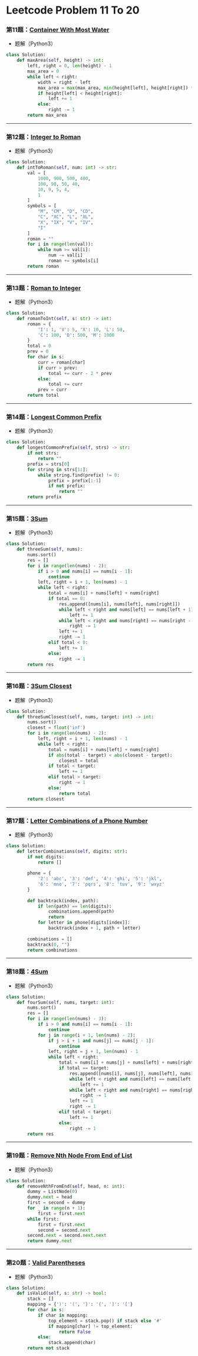 # Leetcode Problem 11 To 20
### 第11题：[Container With Most Water](https://leetcode.com/problems/container-with-most-water/description/)
+ 题解（Python3）
```python
class Solution:
    def maxArea(self, height) -> int:
        left, right = 0, len(height) - 1
        max_area = 0
        while left < right:
            width = right - left
            max_area = max(max_area, min(height[left], height[right]) * width)
            if height[left] < height[right]:
                left += 1
            else:
                right -= 1
        return max_area
```

---

### 第12题：[Integer to Roman](https://leetcode.com/problems/integer-to-roman/description/)
+ 题解（Python3）
```python
class Solution:
    def intToRoman(self, num: int) -> str:
        val = [
            1000, 900, 500, 400, 
            100, 90, 50, 40, 
            10, 9, 5, 4, 
            1
        ]
        symbols = [
            "M", "CM", "D", "CD", 
            "C", "XC", "L", "XL", 
            "X", "IX", "V", "IV", 
            "I"
        ]
        roman = ""
        for i in range(len(val)):
            while num >= val[i]:
                num -= val[i]
                roman += symbols[i]
        return roman
```

---

### 第13题：[Roman to Integer](https://leetcode.com/problems/roman-to-integer/description/)
+ 题解（Python3）
```python
class Solution:
    def romanToInt(self, s: str) -> int:
        roman = {
            'I': 1, 'V': 5, 'X': 10, 'L': 50, 
            'C': 100, 'D': 500, 'M': 1000
        }
        total = 0
        prev = 0
        for char in s:
            curr = roman[char]
            if curr > prev:
                total += curr - 2 * prev
            else:
                total += curr
            prev = curr
        return total
```

---

### 第14题：[Longest Common Prefix](https://leetcode.com/problems/longest-common-prefix/description/)
+ 题解（Python3）
```python
class Solution:
    def longestCommonPrefix(self, strs) -> str:
        if not strs:
            return ""
        prefix = strs[0]
        for string in strs[1:]:
            while string.find(prefix) != 0:
                prefix = prefix[:-1]
                if not prefix:
                    return ""
        return prefix
```

---

### 第15题：[3Sum](https://leetcode.com/problems/3sum/description/)
+ 题解（Python3）
```python
class Solution:
    def threeSum(self, nums):
        nums.sort()
        res = []
        for i in range(len(nums) - 2):
            if i > 0 and nums[i] == nums[i - 1]:
                continue
            left, right = i + 1, len(nums) - 1
            while left < right:
                total = nums[i] + nums[left] + nums[right]
                if total == 0:
                    res.append([nums[i], nums[left], nums[right]])
                    while left < right and nums[left] == nums[left + 1]:
                        left += 1
                    while left < right and nums[right] == nums[right - 1]:
                        right -= 1
                    left += 1
                    right -= 1
                elif total < 0:
                    left += 1
                else:
                    right -= 1
        return res
```

---

### 第16题：[3Sum Closest](https://leetcode.com/problems/3sum-closest/description/)
+ 题解（Python3）
```python
class Solution:
    def threeSumClosest(self, nums, target: int) -> int:
        nums.sort()
        closest = float('inf')
        for i in range(len(nums) - 2):
            left, right = i + 1, len(nums) - 1
            while left < right:
                total = nums[i] + nums[left] + nums[right]
                if abs(total - target) < abs(closest - target):
                    closest = total
                if total < target:
                    left += 1
                elif total > target:
                    right -= 1
                else:
                    return total
        return closest
```

---

### 第17题：[Letter Combinations of a Phone Number](https://leetcode.com/problems/letter-combinations-of-a-phone-number/description/)
+ 题解（Python3）
```python
class Solution:
    def letterCombinations(self, digits: str):
        if not digits:
            return []
        
        phone = {
            '2': 'abc', '3': 'def', '4': 'ghi', '5': 'jkl', 
            '6': 'mno', '7': 'pqrs', '8': 'tuv', '9': 'wxyz'
        }
        
        def backtrack(index, path):
            if len(path) == len(digits):
                combinations.append(path)
                return
            for letter in phone[digits[index]]:
                backtrack(index + 1, path + letter)
        
        combinations = []
        backtrack(0, "")
        return combinations
```

---

### 第18题：[4Sum](https://leetcode.com/problems/4sum/description/)
+ 题解（Python3）
```python
class Solution:
    def fourSum(self, nums, target: int):
        nums.sort()
        res = []
        for i in range(len(nums) - 3):
            if i > 0 and nums[i] == nums[i - 1]:
                continue
            for j in range(i + 1, len(nums) - 2):
                if j > i + 1 and nums[j] == nums[j - 1]:
                    continue
                left, right = j + 1, len(nums) - 1
                while left < right:
                    total = nums[i] + nums[j] + nums[left] + nums[right]
                    if total == target:
                        res.append([nums[i], nums[j], nums[left], nums[right]])
                        while left < right and nums[left] == nums[left + 1]:
                            left += 1
                        while left < right and nums[right] == nums[right - 1]:
                            right -= 1
                        left += 1
                        right -= 1
                    elif total < target:
                        left += 1
                    else:
                        right -= 1
        return res
```

---

### 第19题：[Remove Nth Node From End of List](https://leetcode.com/problems/remove-nth-node-from-end-of-list/description/)
+ 题解（Python3）
```python
class Solution:
    def removeNthFromEnd(self, head, n: int):
        dummy = ListNode(0)
        dummy.next = head
        first = second = dummy
        for _ in range(n + 1):
            first = first.next
        while first:
            first = first.next
            second = second.next
        second.next = second.next.next
        return dummy.next
```

---

### 第20题：[Valid Parentheses](https://leetcode.com/problems/valid-parentheses/description/)
+ 题解（Python3）
```python
class Solution:
    def isValid(self, s: str) -> bool:
        stack = []
        mapping = {')': '(', '}': '{', ']': '['}
        for char in s:
            if char in mapping:
                top_element = stack.pop() if stack else '#'
                if mapping[char] != top_element:
                    return False
            else:
                stack.append(char)
        return not stack
```